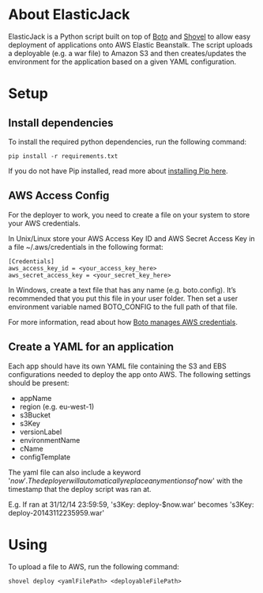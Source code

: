 About ElasticJack
===

ElasticJack is a Python script built on top of [Boto](https://github.com/boto/boto) and 
[Shovel](https://github.com/seomoz/shovel) to allow easy deployment of applications onto AWS Elastic Beanstalk. 
The script uploads a deployable (e.g. a war file) to Amazon S3 and then creates/updates the environment for the 
application based on a given YAML configuration.

Setup
===

Install dependencies
---

To install the required python dependencies, run the following command:

```pip install -r requirements.txt```

If you do not have Pip installed, read more about [installing Pip here](http://pip.readthedocs.org/en/latest/installing.html).

AWS Access Config
---

For the deployer to work, you need to create a file on your system to store your AWS credentials.

In Unix/Linux store your AWS Access Key ID and AWS Secret Access Key in a file ~/.aws/credentials in the 
following format:

```
[Credentials]
aws_access_key_id = <your_access_key_here>
aws_secret_access_key = <your_secret_key_here>
```

In Windows, create a text file that has any name (e.g. boto.config). It’s recommended that you put this 
file in your user folder. Then set a user environment variable named BOTO_CONFIG to the full path of that 
file.

For more information, read about how [Boto manages AWS credentials](http://boto.readthedocs.org/en/latest/boto_config_tut.html).

Create a YAML for an application
---

Each app should have its own YAML file containing the S3 and EBS configurations needed to deploy the app
onto AWS. The following settings should be present:

*	appName
*	region (e.g. eu-west-1)
*	s3Bucket
*	s3Key
*	versionLabel
*	environmentName
*	cName
*	configTemplate

The yaml file can also include a keyword '$now'. The deployer will automatically replace any mentions of 
'$now' with the timestamp that the deploy script was ran at.

E.g. If ran at 31/12/14 23:59:59, 's3Key: deploy-$now.war' becomes 's3Key: deploy-20143112235959.war'

Using
===

To upload a file to AWS, run the following command:

```shovel deploy <yamlFilePath> <deployableFilePath>```